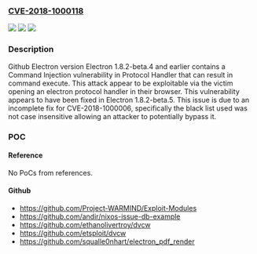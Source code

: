 ### [CVE-2018-1000118](https://cve.mitre.org/cgi-bin/cvename.cgi?name=CVE-2018-1000118)
![](https://img.shields.io/static/v1?label=Product&message=n%2Fa&color=blue)
![](https://img.shields.io/static/v1?label=Version&message=n%2Fa%20&color=brightgreen)
![](https://img.shields.io/static/v1?label=Vulnerability&message=n%2Fa&color=brightgreen)

### Description

Github Electron version Electron 1.8.2-beta.4 and earlier contains a Command Injection vulnerability in Protocol Handler that can result in command execute. This attack appear to be exploitable via the victim opening an electron protocol handler in their browser. This vulnerability appears to have been fixed in Electron 1.8.2-beta.5. This issue is due to an incomplete fix for CVE-2018-1000006, specifically the black list used was not case insensitive allowing an attacker to potentially bypass it.

### POC

#### Reference
No PoCs from references.

#### Github
- https://github.com/Project-WARMIND/Exploit-Modules
- https://github.com/andir/nixos-issue-db-example
- https://github.com/ethanolivertroy/dvcw
- https://github.com/etsploit/dvcw
- https://github.com/squalle0nhart/electron_pdf_render

